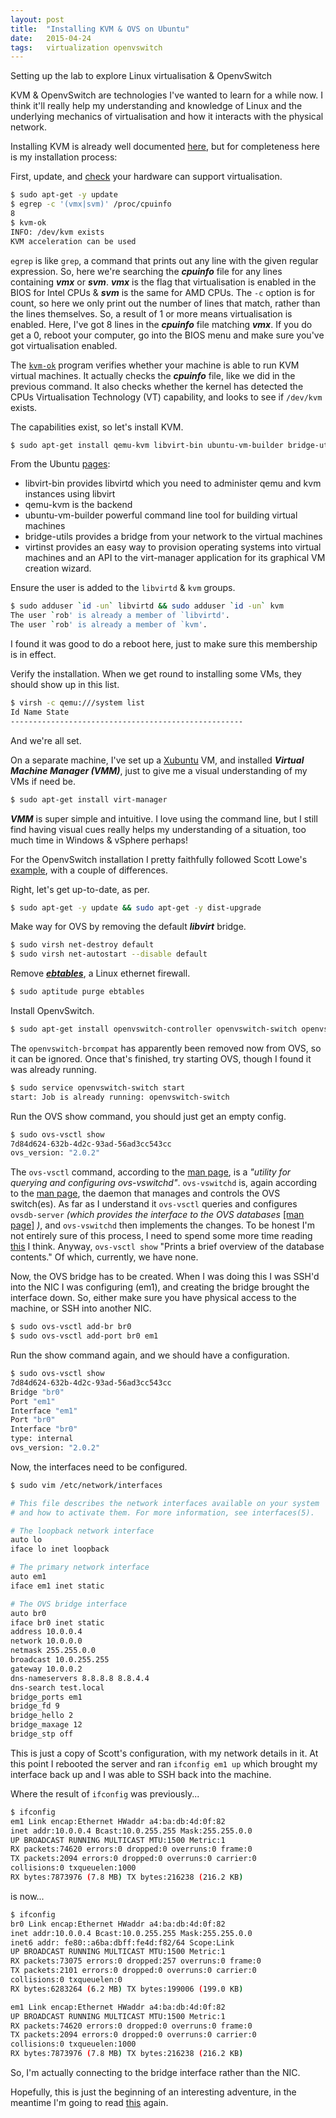 ```yaml
---
layout: post
title:  "Installing KVM & OVS on Ubuntu"
date:   2015-04-24
tags:   virtualization openvswitch
---
```


Setting up the lab to explore Linux virtualisation & OpenvSwitch

<!--more-->
KVM & OpenvSwitch are technologies I've wanted to learn for a while now. I think it'll really help my understanding and knowledge of Linux and the underlying mechanics of virtualisation and how it interacts with the physical network.

Installing KVM is already well documented [here][1], but for completeness here is my installation process:

First, update, and [check][2] your hardware can support virtualisation.

```bash
$ sudo apt-get -y update
$ egrep -c '(vmx|svm)' /proc/cpuinfo
8
$ kvm-ok
INFO: /dev/kvm exists
KVM acceleration can be used
```

`egrep` is like `grep`, a command that prints out any line with the given regular expression. So, here we're searching the ***cpuinfo*** file for any lines containing ***vmx*** or ***svm***. ***vmx*** is the flag that virtualisation is enabled in the BIOS for Intel CPUs & ***svm*** is the same for AMD CPUs. The `-c` option is for count, so here we only print out the number of lines that match, rather than the lines themselves.
So, a result of 1 or more means virtualisation is enabled. Here, I've got 8 lines in the ***cpuinfo*** file matching ***vmx***.
If you do get a 0, reboot your computer, go into the BIOS menu and make sure you've got virtualisation enabled.

The [`kvm-ok`][3] program verifies whether your machine is able to run KVM virtual machines. It actually checks the ***cpuinfo*** file, like we did in the previous command. It also checks whether the kernel has detected the CPUs Virtualisation Technology (VT) capability, and looks to see if `/dev/kvm` exists.

The capabilities exist, so let's install KVM.

```bash
$ sudo apt-get install qemu-kvm libvirt-bin ubuntu-vm-builder bridge-utils virtinst
```

From the Ubuntu [pages][1]:

- libvirt-bin provides libvirtd which you need to administer qemu and kvm instances using libvirt
- qemu-kvm is the backend
- ubuntu-vm-builder powerful command line tool for building virtual machines
- bridge-utils provides a bridge from your network to the virtual machines
- virtinst provides an easy way to provision operating systems into virtual machines and an API to the virt-manager application for its graphical VM creation wizard.

Ensure the user is added to the `libvirtd` & `kvm` groups.

```bash
$ sudo adduser `id -un` libvirtd && sudo adduser `id -un` kvm
The user `rob' is already a member of `libvirtd'.
The user `rob' is already a member of `kvm'.
```

I found it was good to do a reboot here, just to make sure this membership is in effect.

Verify the installation. When we get round to installing some VMs, they should show up in this list.

```bash
$ virsh -c qemu:///system list
Id Name State
----------------------------------------------------
```

And we're all set.

On a separate machine, I've set up a [Xubuntu][4] VM, and installed ***Virtual Machine Manager (VMM)***, just to give me a visual understanding of my VMs if need be.

```bash
$ sudo apt-get install virt-manager
```


***VMM*** is super simple and intuitive. I love using the command line, but I still find having visual cues really helps my understanding of a situation, too much time in Windows & vSphere perhaps!

For the OpenvSwitch installation I pretty faithfully followed Scott Lowe's [example][5], with a couple of differences.

Right, let's get up-to-date, as per.

```bash
$ sudo apt-get -y update && sudo apt-get -y dist-upgrade
```


Make way for OVS by removing the default ***libvirt*** bridge.

```bash
$ sudo virsh net-destroy default
$ sudo virsh net-autostart --disable default
```


Remove [***ebtables***][6], a Linux ethernet firewall.

```bash
$ sudo aptitude purge ebtables
```


Install OpenvSwitch.

```bash
$ sudo apt-get install openvswitch-controller openvswitch-switch openvswitch-datapath-source
```


The `openvswitch-brcompat` has apparently been removed now from OVS, so it can be ignored.
Once that's finished, try starting OVS, though I found it was already running.

```bash
$ sudo service openvswitch-switch start
start: Job is already running: openvswitch-switch
```


Run the OVS show command, you should just get an empty config.

```bash
$ sudo ovs-vsctl show
7d84d624-632b-4d2c-93ad-56ad3cc543cc
ovs_version: "2.0.2"
```


The `ovs-vsctl` command, according to the [man page][8], is a *"utility for querying and configuring ovs-vswitchd"*. `ovs-vswitchd` is, again according to the [man page][9], the daemon that manages and controls the OVS switch(es). As far as I understand it `ovs-vsctl` queries and configures `ovsdb-server` *(which provides the interface to the OVS databases* [[man page]][11] *)*, and `ovs-vswitchd` then implements the changes. To be honest I'm not entirely sure of this process, I need to spend some more time reading [this][10] I think.
Anyway, `ovs-vsctl show` "Prints a brief overview of the database contents." Of which, currently, we have none.

Now, the OVS bridge has to be created. When I was doing this I was SSH'd into the NIC I was configuring (em1), and creating the bridge brought the interface down. So, either make sure you have physical access to the machine, or SSH into another NIC.

```bash
$ sudo ovs-vsctl add-br br0
$ sudo ovs-vsctl add-port br0 em1
```


Run the show command again, and we should have a configuration.

```bash
$ sudo ovs-vsctl show
7d84d624-632b-4d2c-93ad-56ad3cc543cc
Bridge "br0"
Port "em1"
Interface "em1"
Port "br0"
Interface "br0"
type: internal
ovs_version: "2.0.2"
```


Now, the interfaces need to be configured.

```bash
$ sudo vim /etc/network/interfaces

# This file describes the network interfaces available on your system
# and how to activate them. For more information, see interfaces(5).

# The loopback network interface
auto lo
iface lo inet loopback

# The primary network interface
auto em1
iface em1 inet static

# The OVS bridge interface
auto br0
iface br0 inet static
address 10.0.0.4
network 10.0.0.0
netmask 255.255.0.0
broadcast 10.0.255.255
gateway 10.0.0.2
dns-nameservers 8.8.8.8 8.8.4.4
dns-search test.local
bridge_ports em1
bridge_fd 9
bridge_hello 2
bridge_maxage 12
bridge_stp off
```

This is just a copy of Scott's configuration, with my network details in it.
At this point I rebooted the server and ran `ifconfig em1 up` which brought my interface back up and I was able to SSH back into the machine.

Where the result of `ifconfig` was previously...

```bash
$ ifconfig
em1 Link encap:Ethernet HWaddr a4:ba:db:4d:0f:82
inet addr:10.0.0.4 Bcast:10.0.255.255 Mask:255.255.0.0
UP BROADCAST RUNNING MULTICAST MTU:1500 Metric:1
RX packets:74620 errors:0 dropped:0 overruns:0 frame:0
TX packets:2094 errors:0 dropped:0 overruns:0 carrier:0
collisions:0 txqueuelen:1000
RX bytes:7873976 (7.8 MB) TX bytes:216238 (216.2 KB)
```

is now...

```bash
$ ifconfig
br0 Link encap:Ethernet HWaddr a4:ba:db:4d:0f:82
inet addr:10.0.0.4 Bcast:10.0.255.255 Mask:255.255.0.0
inet6 addr: fe80::a6ba:dbff:fe4d:f82/64 Scope:Link
UP BROADCAST RUNNING MULTICAST MTU:1500 Metric:1
RX packets:73075 errors:0 dropped:257 overruns:0 frame:0
TX packets:2101 errors:0 dropped:0 overruns:0 carrier:0
collisions:0 txqueuelen:0
RX bytes:6283264 (6.2 MB) TX bytes:199006 (199.0 KB)

em1 Link encap:Ethernet HWaddr a4:ba:db:4d:0f:82
UP BROADCAST RUNNING MULTICAST MTU:1500 Metric:1
RX packets:74620 errors:0 dropped:0 overruns:0 frame:0
TX packets:2094 errors:0 dropped:0 overruns:0 carrier:0
collisions:0 txqueuelen:1000
RX bytes:7873976 (7.8 MB) TX bytes:216238 (216.2 KB)
```

So, I'm actually connecting to the bridge interface rather than the NIC.

Hopefully, this is just the beginning of an interesting adventure, in the meantime I'm going to read [this][7] again.


[1]: https://help.ubuntu.com/community/KVM/Installation
[2]: http://www.cyberciti.biz/faq/linux-xen-vmware-kvm-intel-vt-amd-v-support/
[3]: http://manpages.ubuntu.com/manpages//lucid/man1/kvm-ok.1.html
[4]: http://xubuntu.org/
[5]: http://blog.scottlowe.org/2012/08/17/installing-kvm-and-open-vswitch-on-ubuntu/
[6]: http://linux.die.net/man/8/ebtables
[7]: http://keepingitclassless.net/2013/10/introduction-to-open-vswitch/
[8]: http://openvswitch.org/support/dist-docs/ovs-vsctl.8.pdf
[9]: http://openvswitch.org/support/dist-docs/ovs-vswitchd.8.pdf
[10]: http://networkstatic.net/getting-started-ovsdb/
[11]: http://openvswitch.org/support/dist-docs/ovsdb-server.1.pdf
